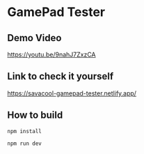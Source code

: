 # GamePad Tester

## Demo Video 
https://youtu.be/9nahJ7ZxzCA

## Link to check it yourself

https://savacool-gamepad-tester.netlify.app/

## How to build


    npm install

    npm run dev

  


  

